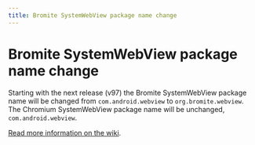 ```yaml
---
title: Bromite SystemWebView package name change
---
```

# Bromite SystemWebView package name change

Starting with the next release (v97) the Bromite SystemWebView package name will be changed from `com.android.webview` to `org.bromite.webview`.
The Chromium SystemWebView package name will be unchanged, `com.android.webview`.

[Read more information on the wiki](https://github.com/bromite/bromite/wiki/Installing-SystemWebView).
